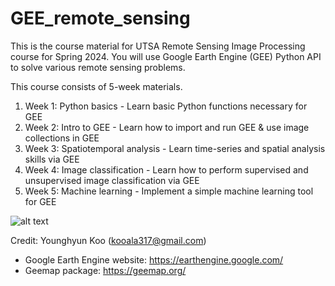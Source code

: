 # GEE_remote_sensing

This is the course material for UTSA Remote Sensing Image Processing course for Spring 2024.
You will use Google Earth Engine (GEE) Python API to solve various remote sensing problems.

This course consists of 5-week materials.
1) Week 1: Python basics - Learn basic Python functions necessary for GEE
2) Week 2: Intro to GEE - Learn how to import and run GEE & use image collections in GEE
3) Week 3: Spatiotemporal analysis - Learn time-series and spatial analysis skills via GEE
4) Week 4: Image classification - Learn how to perform supervised and unsupervised image classification via GEE
5) Week 5: Machine learning - Implement a simple machine learning tool for GEE

![alt text]([[https://earthengine.google.com/static/images/150dpi/Algorithm_150dpi.png](https://developers.google.com/static/earth-engine/images/datasets/gifs/nasa_nex_07_2018.gif](https://developers.google.com/static/earth-engine/images/datasets/copernicus_s2_sr_1280_960.jpg)))

Credit: Younghyun Koo (kooala317@gmail.com)

- Google Earth Engine website: https://earthengine.google.com/
- Geemap package: https://geemap.org/
